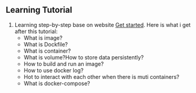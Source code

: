 ## Learning Tutorial
1. Learning step-by-step base on website [Get started](https://docs.docker.com/get-started/).
Here is what i get after this tutorial: 
    - What is image?
    - What is Dockfile?
    - What is container?
    - What is volume?How to store data persistently?
    - How to build and run an image?
    - How to use docker log?
    - Hot to interact with each other when there is muti containers?
    - What is docker-compose?
    